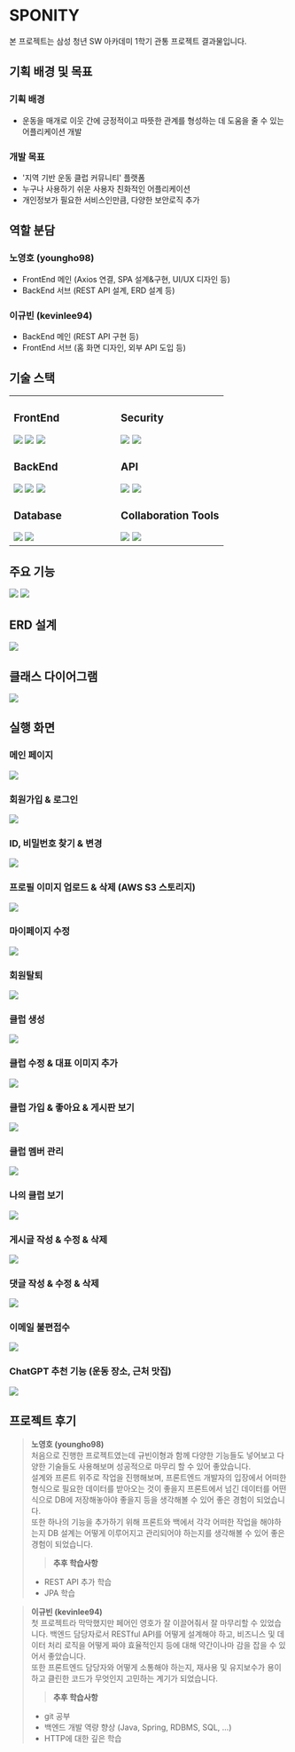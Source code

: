 # SPONITY
본 프로젝트는 삼성 청년 SW 아카데미 1학기 관통 프로젝트 결과물입니다.

## 기획 배경 및 목표
### 기획 배경
- 운동을 매개로 이웃 간에 긍정적이고 따뜻한 관계를 형성하는 데 도움을 줄 수 있는 어플리케이션 개발
### 개발 목표
- '지역 기반 운동 클럽 커뮤니티' 플랫폼
- 누구나 사용하기 쉬운 사용자 친화적인 어플리케이션
- 개인정보가 필요한 서비스인만큼, 다양한 보안로직 추가

## 역할 분담
### 노영호 (youngho98)
- FrontEnd 메인 (Axios 연결, SPA 설계&구현, UI/UX 디자인 등)<br>
- BackEnd 서브 (REST API 설계, ERD 설계 등)
### 이규빈 (kevinlee94)
- BackEnd 메인 (REST API 구현 등)
- FrontEnd 서브 (홈 화면 디자인, 외부 API 도입 등)

## 기술 스택
<table style="width:100%; border-collapse:collapse; border:none;">
<tr>
<td style="width:50%; vertical-align:top; border:none;"">

<h3>FrontEnd</h3>
<img src="https://img.shields.io/badge/JavaScript-F7DF1E?style=flat-square&logo=javascript&logoColor=black">
<img src="https://img.shields.io/badge/Vue.js-4FC08D?style=flat-square&logo=vue.js&logoColor=white">
<img src="https://img.shields.io/badge/Tailwind CSS-06B6D4?style=flat-square&logo=tailwindcss&logoColor=white">

<h3>BackEnd</h3>
<img src="https://img.shields.io/badge/Java-007396?style=flat-square&logo=Java&logoColor=white">
<img src="https://img.shields.io/badge/Spring-6DB33F?style=flat-square&logo=Spring&logoColor=white">
<img src="https://img.shields.io/badge/Spring Boot-6DB33F?style=flat-square&logo=SpringBoot&logoColor=white">

<h3>Database</h3>
<img src="https://img.shields.io/badge/MySQL-4479A1?style=flat-square&logo=MySQL&logoColor=white">
<img src="https://img.shields.io/badge/Amazon S3-569A31?style=flat-square&logo=AmazonS3&logoColor=white">

</td>
<td style="width:50%; vertical-align:top; border:none;">

<h3>Security</h3>
<img src="https://img.shields.io/badge/Spring Security-6DB33F?style=flat-square&logo=SpringSecurity&logoColor=white">
<img src="https://img.shields.io/badge/JSON Web Tokens-000000?style=flat-square&logo=JSONWebTokens&logoColor=white">

<h3>API</h3>
<img src="https://img.shields.io/badge/ChatGPT-412991?style=flat-square&logo=OpenAI&logoColor=white">
<img src="https://img.shields.io/badge/KakaoMap-FFCD00?style=flat-square&logo=kakao&logoColor=black">

<h3>Collaboration Tools</h3>
<img src="https://img.shields.io/badge/GitHub-181717?style=flat-square&logo=GitHub&logoColor=white">
<img src="https://img.shields.io/badge/Notion-000000?style=flat-square&logo=Notion&logoColor=white">

</td>
</tr>
</table>

## 주요 기능
<img src="./assets/주요기능1.png">
<img src="./assets/주요기능2.png">

## ERD 설계
<img src="./assets/er-diagram.png" />

## 클래스 다이어그램
<img src="./assets/class-diagram.png" />

## 실행 화면

### 메인 페이지
<img src="./assets/gif/메인페이지.gif" />

### 회원가입 & 로그인
<img src="./assets/gif/회원가입&로그인.gif" />

### ID, 비밀번호 찾기 & 변경
<img src="./assets/gif/ID,PW찾기&변경.gif" />

### 프로필 이미지 업로드 & 삭제 (AWS S3 스토리지)
<img src="./assets/gif/프로필이미지 업로드&삭제.gif" />

### 마이페이지 수정
<img src="./assets/gif/마이페이지수정.gif" />

### 회원탈퇴
<img src="./assets/gif/회원탈퇴.gif" />

### 클럽 생성
<img src="./assets/gif/클럽생성.gif" />

### 클럽 수정 & 대표 이미지 추가
<img src="./assets/gif/클럽수정&이미지추가.gif" />

### 클럽 가입 & 좋아요 & 게시판 보기
<img src="./assets/gif/클럽가입&좋아요&게시판.gif" />

### 클럽 멤버 관리
<img src="./assets/gif/클럽멤버관리.gif" />

### 나의 클럽 보기
<img src="./assets/gif/나의클럽보기.gif" />

### 게시글 작성 & 수정 & 삭제
<img src="./assets/gif/게시글 작성&수정&삭제.gif" />

### 댓글 작성 & 수정 & 삭제
<img src="./assets/gif/댓글 작성&수정&삭제.gif" />

### 이메일 불편접수
<img src="./assets/gif/이메일불편접수.gif" />

### ChatGPT 추천 기능 (운동 장소, 근처 맛집)
<img src="./assets/gif/GPT추천기능.gif" />

## 프로젝트 후기

> **노영호 (youngho98)** <br>
처음으로 진행한 프로젝트였는데 규빈이형과 함께 다양한 기능들도 넣어보고 다양한 기술들도 사용해보며 성공적으로 마무리 할 수 있어 좋았습니다.<br>
설계와 프론트 위주로 작업을 진행해보며, 프론트엔드 개발자의 입장에서 어떠한 형식으로 필요한 데이터를 받아오는 것이 좋을지 프론트에서 넘긴 데이터를 어떤식으로 DB에 저장해놓아야 좋을지 등을 생각해볼 수 있어 좋은 경험이 되었습니다.<br>
또한 하나의 기능을 추가하기 위해 프론트와 백에서 각각 어떠한 작업을 해야하는지 DB 설계는 어떻게 이루어지고 관리되어야 하는지를 생각해볼 수 있어 좋은 경험이 되었습니다.<br>
>> **추후 학습사항** <br>
>- REST API 추가 학습
>- JPA 학습

> **이규빈 (kevinlee94)** <br>
첫 프로젝트라 막막했지만 페어인 영호가 잘 이끌어줘서 잘 마무리할 수 있었습니다. 
백엔드 담당자로서 RESTful API를 어떻게 설계해야 하고, 비즈니스 및 데이터 처리 로직을 어떻게 짜야 효율적인지 등에 대해 약간이나마 감을 잡을 수 있어서 좋았습니다.<br> 
또한 프론트엔드 담당자와 어떻게 소통해야 하는지, 재사용 및 유지보수가 용이하고 클린한 코드가 무엇인지 고민하는 계기가 되었습니다.<br>
>> **추후 학습사항** <br>
>- git 공부
>- 백엔드 개발 역량 향상 (Java, Spring, RDBMS, SQL, ...)
>- HTTP에 대한 깊은 학습